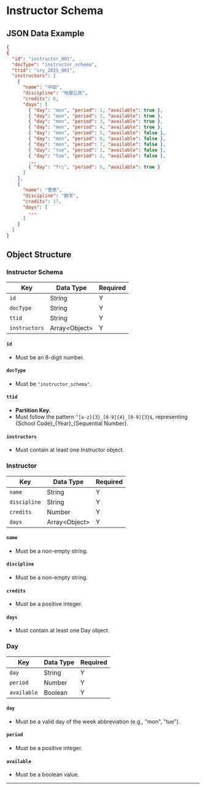 # Instructor Schema

## JSON Data Example

```json
{
{
  "id": "instructor_001",
  "docType": "instructor_schema",
  "ttid": "sry_2025_001",
  "instructors": [
    {
      "name": "中田",
      "discipline": "地歴公民",
      "credits": 8,
      "days": [
        { "day": "mon", "period": 1, "available": true },
        { "day": "mon", "period": 2, "available": true },
        { "day": "mon", "period": 3, "available": true },
        { "day": "mon", "period": 4, "available": true },
        { "day": "mon", "period": 5, "available": false },
        { "day": "mon", "period": 6, "available": false },
        { "day": "mon", "period": 7, "available": false },
        { "day": "tue", "period": 1, "available": false },
        { "day": "tue", "period": 2, "available": false },
        ...
        { "day": "fri", "period": 6, "available": true }
      ]
    },
    {
      "name": "菅原",
      "discipline": "数学",
      "credits": 17,
      "days": [
        ...
      ]
    }
  ]
}
```

## Object Structure

### Instructor Schema

| Key           | Data Type      | Required |
| ------------- | -------------- | -------- |
| `id`          | String         | Y        |
| `docType`     | String         | Y        |
| `ttid`        | String         | Y        |
| `instructors` | Array<Object\> | Y        |

#### `id`
- Must be an 8-digit number.

#### `docType`
- Must be `"instructor_schema"`.

#### `ttid`
- **Partition Key.**
- Must follow the pattern `^[a-z]{3}_[0-9]{4}_[0-9]{3}$`, representing {School Code}\_{Year}\_{Sequential Number}.

#### `instructors`
- Must contain at least one Instructor object.

### Instructor

| Key          | Data Type      | Required |
| ------------ | -------------- | -------- |
| `name`       | String         | Y        |
| `discipline` | String         | Y        |
| `credits`    | Number         | Y        |
| `days`      | Array<Object\> | Y        |

#### `name`
- Must be a non-empty string.

#### `discipline`
- Must be a non-empty string.

#### `credits`
- Must be a positive integer.

#### `days`
- Must contain at least one Day object.

### Day

| Key         | Data Type | Required |
| ----------- | --------- | -------- |
| `day`       | String    | Y        |
| `period`    | Number    | Y        |
| `available` | Boolean   | Y        |

#### `day`
- Must be a valid day of the week abbreviation (e.g., "mon", "tue").

#### `period`
- Must be a positive integer.

#### `available`
- Must be a boolean value.

---
